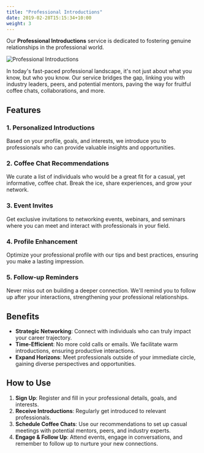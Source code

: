 ```yaml
---
title: "Professional Introductions"
date: 2019-02-28T15:15:34+10:00
weight: 3
---
```


Our **Professional Introductions** service is dedicated to fostering genuine relationships in the professional world.

![Professional Introductions](/images/austin-distel-nGc5RT2HmF0-unsplash.jpg)

In today's fast-paced professional landscape, it's not just about what you know, but who you know. Our service bridges the gap, linking you with industry leaders, peers, and potential mentors, paving the way for fruitful coffee chats, collaborations, and more.

## Features

### 1. **Personalized Introductions**
Based on your profile, goals, and interests, we introduce you to professionals who can provide valuable insights and opportunities.

### 2. **Coffee Chat Recommendations**
We curate a list of individuals who would be a great fit for a casual, yet informative, coffee chat. Break the ice, share experiences, and grow your network.

### 3. **Event Invites**
Get exclusive invitations to networking events, webinars, and seminars where you can meet and interact with professionals in your field.

### 4. **Profile Enhancement**
Optimize your professional profile with our tips and best practices, ensuring you make a lasting impression.

### 5. **Follow-up Reminders**
Never miss out on building a deeper connection. We'll remind you to follow up after your interactions, strengthening your professional relationships.

## Benefits

- **Strategic Networking**: Connect with individuals who can truly impact your career trajectory.
- **Time-Efficient**: No more cold calls or emails. We facilitate warm introductions, ensuring productive interactions.
- **Expand Horizons**: Meet professionals outside of your immediate circle, gaining diverse perspectives and opportunities.

## How to Use

1. **Sign Up**: Register and fill in your professional details, goals, and interests.
2. **Receive Introductions**: Regularly get introduced to relevant professionals.
3. **Schedule Coffee Chats**: Use our recommendations to set up casual meetings with potential mentors, peers, and industry experts.
4. **Engage & Follow Up**: Attend events, engage in conversations, and remember to follow up to nurture your new connections.
